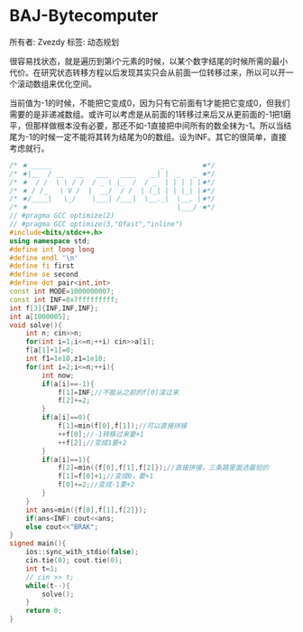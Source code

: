 # BAJ-Bytecomputer

所有者: Zvezdy
标签: 动态规划

很容易找状态，就是遍历到第i个元素的时候，以某个数字结尾的时候所需的最小代价。在研究状态转移方程以后发现其实只会从前面一位转移过来，所以可以开一个滚动数组来优化空间。

当前值为-1的时候，不能把它变成0，因为只有它前面有1才能把它变成0，但我们需要的是非递减数组。或许可以考虑是从前面的1转移过来后又从更前面的-1把1磨平，但那样做根本没有必要，那还不如-1直接把中间所有的数全抹为-1。所以当结尾为-1的时候一定不能将其转为结尾为0的数组。设为INF。其它的很简单，直接考虑就行。

```cpp
/* ★ _____                           _         ★*/
/* ★|__  / __   __   ___   ____   __| |  _   _ ★*/
/* ★  / /  \ \ / /  / _ \ |_  /  / _  | | | | |★*/
/* ★ / /_   \ V /  |  __/  / /  | (_| | | |_| |★*/
/* ★/____|   \_/    \___| /___|  \__._|  \__, |★*/
/* ★                                     |___/ ★*/
// #pragma GCC optimize(2)
// #pragma GCC optimize(3,"Ofast","inline")
#include<bits/stdc++.h>
using namespace std;
#define int long long
#define endl '\n'
#define fi first
#define se second
#define dot pair<int,int>
const int MODE=1000000007;
const int INF=0x7fffffffff;
int f[3]{INF,INF,INF};
int a[1000005];
void solve(){
    int n; cin>>n;
    for(int i=1;i<=n;++i) cin>>a[i];
    f[a[1]+1]=0;
    int f1=1e10,z1=1e10;
    for(int i=2;i<=n;++i){
        int now;
        if(a[i]==-1){
            f[1]=INF;//不能从之前的f[0]滚过来
            f[2]+=2;
        }
        if(a[i]==0){
            f[1]=min(f[0],f[1]);//可以直接拼接
            ++f[0];//-1转移过来要+1
            ++f[2];//变成1要+2
        }
        if(a[i]==1){
            f[2]=min({f[0],f[1],f[2]});//直接拼接，三条路里面选最短的
            f[1]=f[0]+1;//变成0，要+1
            f[0]+=2;//变成-1要+2
        }
    }
    int ans=min({f[0],f[1],f[2]});
    if(ans<INF) cout<<ans;
    else cout<<"BRAK";
}
signed main(){
    ios::sync_with_stdio(false);
    cin.tie(0); cout.tie(0);
    int t=1;
    // cin >> t;
    while(t--){
        solve();
    }
    return 0;
}

```
